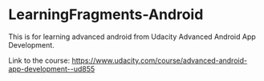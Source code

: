 # LearningFragments-Android

This is for learning advanced android from Udacity Advanced Android App Development.

Link to the course:
https://www.udacity.com/course/advanced-android-app-development--ud855
